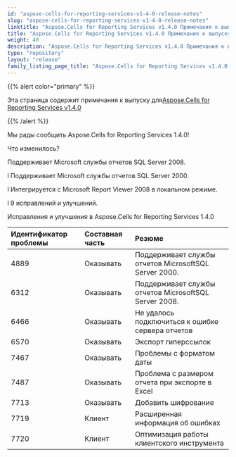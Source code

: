 ```yaml
---
id: "aspose-cells-for-reporting-services-v1-4-0-release-notes"
slug: "aspose-cells-for-reporting-services-v1-4-0-release-notes"
linktitle: "Aspose.Cells for Reporting Services v1.4.0 Примечания к выпуску"
title: "Aspose.Cells for Reporting Services v1.4.0 Примечания к выпуску"
weight: 40
description: "Aspose.Cells for Reporting Services v1.4.0 Примечания к выпуску – the latest updates and fixes."
type: "repository"
layout: "release"
family_listing_page_title: "Aspose.Cells for Reporting Services v1.4.0 Примечания к выпуску"
---
```

{{% alert color="primary" %}} 

 Эта страница содержит примечания к выпуску для[Aspose.Cells for Reporting Services v1.4.0](https://releases.aspose.com/cells/reportingservices/new-releases/aspose.cells-for-reporting-services-v1.4.0/)

{{% /alert %}} 

 Мы рады сообщить Aspose.Cells for Reporting Services 1.4.0!

 Что изменилось?

 Поддерживает Microsoft службы отчетов SQL Server 2008.

 l Поддерживает Microsoft службы отчетов SQL Server 2000.

 l Интегрируется с Microsoft Report Viewer 2008 в локальном режиме.

 l 9 исправлений и улучшений.

 Исправления и улучшения в Aspose.Cells for Reporting Services 1.4.0

|**Идентификатор проблемы** |**Составная часть** |**Резюме** |
|:- |:- |:- |
|4889 | Оказывать| Поддерживает службы отчетов MicrosoftSQL Server 2000.|
|6312 | Оказывать| Поддерживает службы отчетов MicrosoftSQL Server 2008.|
|6466 | Оказывать| Не удалось подключиться к ошибке сервера отчетов|
|6570 | Оказывать| Экспорт гиперссылок|
|7467 | Оказывать| Проблемы с форматом даты|
|7487 | Оказывать| Проблема с размером отчета при экспорте в Excel|
|7713 | Оказывать| Добавить шифрование|
|7719 | Клиент| Расширенная информация об ошибках|
|7720 | Клиент| Оптимизация работы клиентского инструмента|

